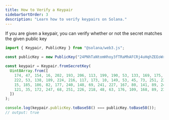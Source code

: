 ```yaml
---
title: How to Verify a Keypair
sidebarSortOrder: 3
description: "Learn how to verify keypairs on Solana."
---
```


If you are given a keypair, you can verify whether or not the secret matches the
given public key

```typescript typescript filename="verify-keypair.ts" file=/code/content/web3jsv1/cookbook/wallets/verify-keypair.ts#L1-L15
import { Keypair, PublicKey } from "@solana/web3.js";

const publicKey = new PublicKey("24PNhTaNtomHhoy3fTRaMhAFCRj4uHqhZEEoWrKDbR5p");

const keypair = Keypair.fromSecretKey(
  Uint8Array.from([
    174, 47, 154, 16, 202, 193, 206, 113, 199, 190, 53, 133, 169, 175, 31, 56,
    222, 53, 138, 189, 224, 216, 117, 173, 10, 149, 53, 45, 73, 251, 237, 246,
    15, 185, 186, 82, 177, 240, 148, 69, 241, 227, 167, 80, 141, 89, 240, 121,
    121, 35, 172, 247, 68, 251, 226, 218, 48, 63, 176, 109, 168, 89, 238, 135,
  ])
);

console.log(keypair.publicKey.toBase58() === publicKey.toBase58());
// output: true
```
